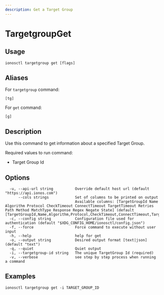 ```yaml
---
description: Get a Target Group
---
```


# TargetgroupGet

## Usage

```text
ionosctl targetgroup get [flags]
```

## Aliases

For `targetgroup` command:

```text
[tg]
```

For `get` command:

```text
[g]
```

## Description

Use this command to get information about a specified Target Group.

Required values to run command:

* Target Group Id

## Options

```text
  -u, --api-url string          Override default host url (default "https://api.ionos.com")
      --cols strings            Set of columns to be printed on output 
                                Available columns: [TargetGroupId Name Algorithm Protocol CheckTimeout ConnectTimeout TargetTimeout Retries Path Method MatchType Response Regex Negate State] (default [TargetGroupId,Name,Algorithm,Protocol,CheckTimeout,ConnectTimeout,TargetTimeout,State])
  -c, --config string           Configuration file used for authentication (default "$XDG_CONFIG_HOME/ionosctl/config.json")
  -f, --force                   Force command to execute without user input
  -h, --help                    help for get
  -o, --output string           Desired output format [text|json] (default "text")
  -q, --quiet                   Quiet output
  -i, --targetgroup-id string   The unique TargetGroup Id (required)
  -v, --verbose                 see step by step process when running a command
```

## Examples

```text
ionosctl targetgroup get -i TARGET_GROUP_ID
```

